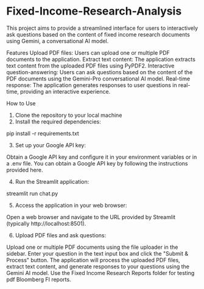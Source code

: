 # Fixed-Income-Research-Analysis

This project aims to provide a streamlined interface for users to interactively ask questions based on the content of fixed income research documents using Gemini, a conversational AI model.

Features
Upload PDF files: Users can upload one or multiple PDF documents to the application.
Extract text content: The application extracts text content from the uploaded PDF files using PyPDF2.
Interactive question-answering: Users can ask questions based on the content of the PDF documents using the Gemini-Pro conversational AI model.
Real-time response: The application generates responses to user questions in real-time, providing an interactive experience.

How to Use

1. Clone the repository to your local machine
2. Install the required dependencies:

pip install -r requirements.txt

3. Set up your Google API key:

Obtain a Google API key and configure it in your environment variables or in a .env file.
You can obtain a Google API key by following the instructions provided here.

4. Run the Streamlit application:

streamlit run chat.py

5. Access the application in your web browser:

Open a web browser and navigate to the URL provided by Streamlit (typically http://localhost:8501).

6. Upload PDF files and ask questions:

Upload one or multiple PDF documents using the file uploader in the sidebar.
Enter your question in the text input box and click the "Submit & Process" button.
The application will process the uploaded PDF files, extract text content, and generate responses to your questions using the Gemini AI model.
Use the Fixed Income Research Reports folder for testing pdf Bloomberg FI reports.
